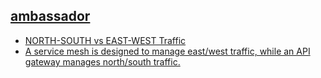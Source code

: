 ## [ambassador](https://www.getambassador.io/docs)

* [NORTH-SOUTH vs EAST-WEST Traffic](https://networkengineering.stackexchange.com/questions/18873/what-is-the-meaning-origin-of-the-terms-north-south-and-east-west-traffic/39622)
* [A service mesh is designed to manage east/west traffic, while an API gateway manages north/south traffic.](https://www.getambassador.io/about/why-ambassador)

